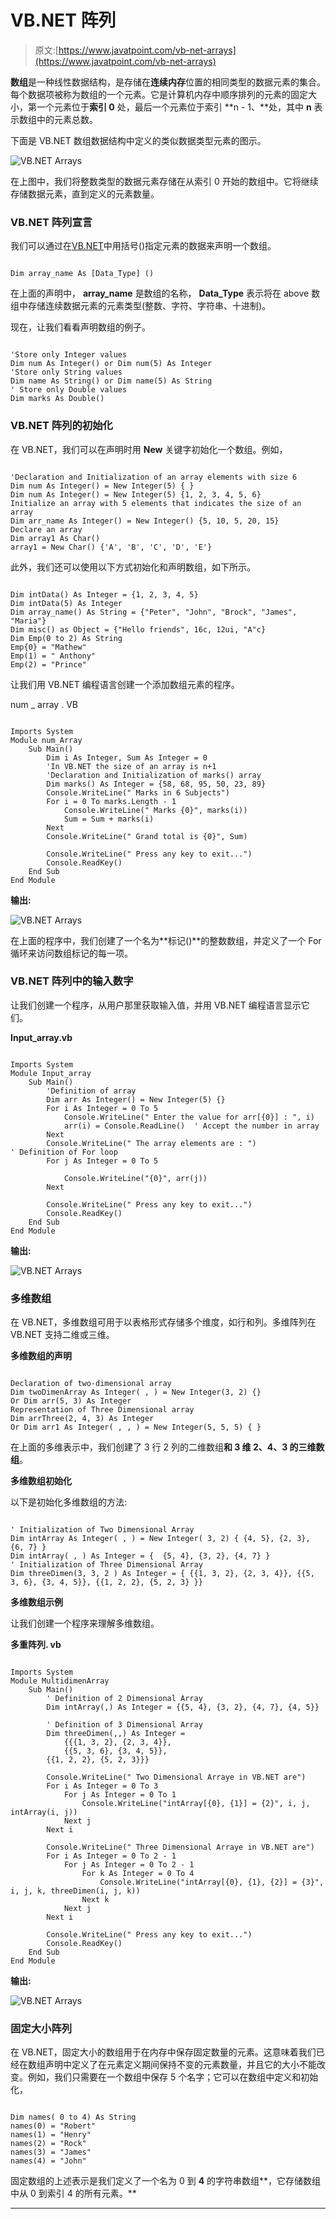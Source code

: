 # VB.NET 阵列

> 原文:[https://www.javatpoint.com/vb-net-arrays](https://www.javatpoint.com/vb-net-arrays)

**数组**是一种线性数据结构，是存储在**连续内存**位置的相同类型的数据元素的集合。每个数据项被称为数组的一个元素。它是计算机内存中顺序排列的元素的固定大小，第一个元素位于**索引 0** 处，最后一个元素位于索引 **n - 1、**处，其中 **n** 表示数组中的元素总数。

下面是 VB.NET 数组数据结构中定义的类似数据类型元素的图示。

![VB.NET Arrays](../Images/4c6546639b31d76372e35397e63cc7c0.png)

在上图中，我们将整数类型的数据元素存储在从索引 0 开始的数组中。它将继续存储数据元素，直到定义的元素数量。

### VB.NET 阵列宣言

我们可以通过在[VB.NET](https://www.javatpoint.com/vb-net)中用括号()指定元素的数据来声明一个数组。

```

Dim array_name As [Data_Type] ()

```

在上面的声明中， **array_name** 是数组的名称， **Data_Type** 表示将在 above 数组中存储连续数据元素的元素类型(整数、字符、字符串、十进制)。

现在，让我们看看声明数组的例子。

```

'Store only Integer values
Dim num As Integer() or Dim num(5) As Integer
'Store only String values
Dim name As String() or Dim name(5) As String
' Store only Double values
Dim marks As Double()

```

### VB.NET 阵列的初始化

在 VB.NET，我们可以在声明时用 **New** 关键字初始化一个数组。例如，

```

'Declaration and Initialization of an array elements with size 6
Dim num As Integer() = New Integer(5) { }
Dim num As Integer() = New Integer(5) {1, 2, 3, 4, 5, 6} 
Initialize an array with 5 elements that indicates the size of an array
Dim arr_name As Integer() = New Integer() {5, 10, 5, 20, 15}
Declare an array
Dim array1 As Char()
array1 = New Char() {'A', 'B', 'C', 'D', 'E'}

```

此外，我们还可以使用以下方式初始化和声明数组，如下所示。

```

Dim intData() As Integer = {1, 2, 3, 4, 5}
Dim intData(5) As Integer
Dim array_name() As String = {"Peter", "John", "Brock", "James", "Maria"}
Dim misc() as Object = {"Hello friends", 16c, 12ui, "A"c}
Dim Emp(0 to 2) As String
Emp{0} = "Mathew"
Emp(1) = " Anthony"
Emp(2) = "Prince"

```

让我们用 VB.NET 编程语言创建一个添加数组元素的程序。

num _ array . VB

```

Imports System
Module num_Array
    Sub Main()
        Dim i As Integer, Sum As Integer = 0
        'In VB.NET the size of an array is n+1
        'Declaration and Initialization of marks() array
        Dim marks() As Integer = {58, 68, 95, 50, 23, 89}
        Console.WriteLine(" Marks in 6 Subjects")
        For i = 0 To marks.Length - 1
            Console.WriteLine(" Marks {0}", marks(i))
            Sum = Sum + marks(i)
        Next
        Console.WriteLine(" Grand total is {0}", Sum)

        Console.WriteLine(" Press any key to exit...")
        Console.ReadKey()
    End Sub
End Module

```

**输出:**

![VB.NET Arrays](../Images/30900317472197874850564133fcbe86.png)

在上面的程序中，我们创建了一个名为**标记()**的整数数组，并定义了一个 For 循环来访问数组标记的每一项。

### VB.NET 阵列中的输入数字

让我们创建一个程序，从用户那里获取输入值，并用 VB.NET 编程语言显示它们。

**Input_array.vb**

```

Imports System
Module Input_array
    Sub Main()
        'Definition of array
        Dim arr As Integer() = New Integer(5) {}
        For i As Integer = 0 To 5
            Console.WriteLine(" Enter the value for arr[{0}] : ", i)
            arr(i) = Console.ReadLine()  ' Accept the number in array 
        Next
        Console.WriteLine(" The array elements are : ")
' Definition of For loop
        For j As Integer = 0 To 5

            Console.WriteLine("{0}", arr(j))
        Next

        Console.WriteLine(" Press any key to exit...")
        Console.ReadKey()
    End Sub
End Module

```

**输出:**

![VB.NET Arrays](../Images/b7a1c24b5f1649488520c8b4f8528fb9.png)

### 多维数组

在 VB.NET，多维数组可用于以表格形式存储多个维度，如行和列。多维阵列在 VB.NET 支持二维或三维。

**多维数组的声明**

```

Declaration of two-dimensional array
Dim twoDimenArray As Integer( , ) = New Integer(3, 2) {}
Or Dim arr(5, 3) As Integer
Representation of Three Dimensional array
Dim arrThree(2, 4, 3) As Integer
Or Dim arr1 As Integer( , , ) = New Integer(5, 5, 5) { }

```

在上面的多维表示中，我们创建了 3 行 2 列的二维数组**和 3 维 2、4、3 的三维数组**。

**多维数组初始化**

以下是初始化多维数组的方法:

```

' Initialization of Two Dimensional Array
Dim intArray As Integer( , ) = New Integer( 3, 2) { {4, 5}, {2, 3}, {6, 7} }
Dim intArray( , ) As Integer = {  {5, 4}, {3, 2}, {4, 7} }
' Initialization of Three Dimensional Array
Dim threeDimen(3, 3, 2 ) As Integer = { {{1, 3, 2}, {2, 3, 4}}, {{5, 3, 6}, {3, 4, 5}}, {{1, 2, 2}, {5, 2, 3} }} 

```

**多维数组示例**

让我们创建一个程序来理解多维数组。

**多重阵列. vb**

```

Imports System
Module MultidimenArray
    Sub Main()
        ' Definition of 2 Dimensional Array
        Dim intArray(,) As Integer = {{5, 4}, {3, 2}, {4, 7}, {4, 5}}

        ' Definition of 3 Dimensional Array
        Dim threeDimen(,,) As Integer =
            {{{1, 3, 2}, {2, 3, 4}},
            {{5, 3, 6}, {3, 4, 5}},
        {{1, 2, 2}, {5, 2, 3}}}

        Console.WriteLine(" Two Dimensional Arraye in VB.NET are")
        For i As Integer = 0 To 3
            For j As Integer = 0 To 1
                Console.WriteLine("intArray[{0}, {1}] = {2}", i, j, intArray(i, j))
            Next j
        Next i

        Console.WriteLine(" Three Dimensional Arraye in VB.NET are")
        For i As Integer = 0 To 2 - 1
            For j As Integer = 0 To 2 - 1
                For k As Integer = 0 To 4
                    Console.WriteLine("intArray[{0}, {1}, {2}] = {3}", i, j, k, threeDimen(i, j, k))
                Next k
            Next j
        Next i

        Console.WriteLine(" Press any key to exit...")
        Console.ReadKey()
    End Sub
End Module

```

**输出:**

![VB.NET Arrays](../Images/bba4ba4bf168abd9f9f60b1960939256.png)

### 固定大小阵列

在 VB.NET，固定大小的数组用于在内存中保存固定数量的元素。这意味着我们已经在数组声明中定义了在元素定义期间保持不变的元素数量，并且它的大小不能改变。例如，我们只需要在一个数组中保存 5 个名字；它可以在数组中定义和初始化，

```

Dim names( 0 to 4) As String
names(0) = "Robert"
names(1) = "Henry"
names(2) = "Rock"
names(3) = "James"
names(4) = "John"

```

固定数组的上述表示是我们定义了一个名为 0 到 **4** 的字符串数组**，它存储数组中从 0 到索引 4 的所有元素。**

* * *